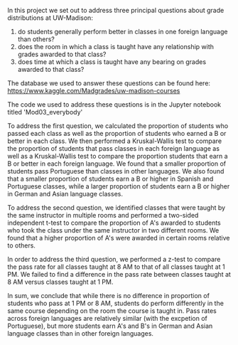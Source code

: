 In this project we set out to address three principal questions about grade distributions at UW-Madison:
1) do students generally perform better in classes in one foreign language than others?
2) does the room in which a class is taught have any relationship with grades awarded to that class?
3) does time at which a class is taught have any bearing on grades awarded to that class?

The database we used to answer these questions can be found here:
https://www.kaggle.com/Madgrades/uw-madison-courses

The code we used to address these questions is in the Jupyter notebook titled 'Mod03_everybody'

To address the first question, we calculated the proportion of students who passed each class as well as the proportion of students who earned a B or better in each class. We then performed a Kruskal-Wallis test to compare the proportion of students that pass classes in each foreign language as well as a Kruskal-Wallis test to compare the proportion students that earn a B or better in each foreign language. We found that a smaller proportion of students pass Portuguese than classes in other languages. We also found that a smaller proportion of students earn a B or higher in Spanish and Portuguese classes, while a larger proportion of students earn a B or higher in German and Asian language classes.

To address the second question, we identified classes that were taught by the same instructor in multiple rooms and performed a two-sided independent t-test to compare the proportion of A's awarded to students who took the class under the same instructor in two different rooms.  We found that a higher proportion of A's were awarded in certain rooms relative to others.

In order to address the third question, we performed a z-test to compare the pass rate for all classes taught at 8 AM to that of all classes taught at 1 PM.  We failed to find a difference in the pass rate between classes taught at 8 AM versus classes taught at 1 PM.

In sum, we conclude that while there is no difference in proportion of students who pass at 1 PM or 8 AM, students do perform differently in the same course depending on the room the course is taught in.  Pass rates across foreign languages are relatively similar (with the excpetion of Portuguese), but more students earn A's and B's in German and Asian language classes than in other foreign languages.


